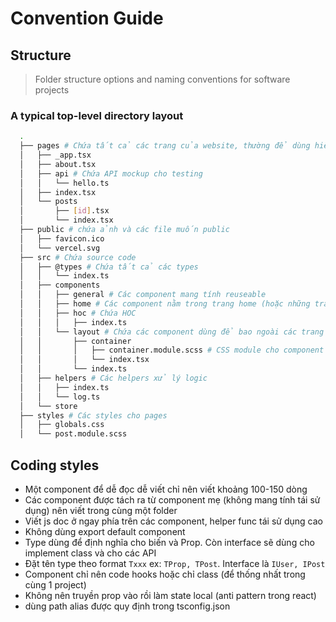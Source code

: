 # Convention Guide

## Structure

> Folder structure options and naming conventions for software projects

### A typical top-level directory layout

```bash
  .
  ├── pages # Chứa tất cả các trang của website, thường để dùng hiển thị và dùng các component trong folder component
  │   ├── _app.tsx
  │   ├── about.tsx
  │   ├── api # Chứa API mockup cho testing
  │   │   └── hello.ts
  │   ├── index.tsx
  │   └── posts
  │       ├── [id].tsx
  │       └── index.tsx
  ├── public # chứa ảnh và các file muốn public
  │   ├── favicon.ico
  │   └── vercel.svg
  ├── src # Chứa source code
  │   ├── @types # Chứa tất cả các types
  │   │   └── index.ts
  │   ├── components
  │   │   ├── general # Các component mang tính reuseable
  │   │   ├── home # Các component nằm trong trang home (hoặc những trang tượng tự sẽ có folder tương ứng) sẽ được viết ở đây và không mang tính tái sử dụng
  │   │   ├── hoc # Chứa HOC 
  │   │   │   ├── index.ts 
  │   │   └── layout # Chứa các component dùng để bao ngoài các trang như PageWrapper, Container
  │   │       ├── container
  │   │       │   ├── container.module.scss # CSS module cho component riêng biệt
  │   │       │   └── index.tsx
  │   │       └── index.ts
  │   ├── helpers # Các helpers xử lý logic 
  │   │   ├── index.ts
  │   │   └── log.ts
  │   └── store
  ├── styles # Các styles cho pages
  │   ├── globals.css
  │   └── post.module.scss
```

## Coding styles

- Một component để dễ đọc dễ viết chỉ nên viết khoảng 100-150 dòng
- Các component được tách ra từ component mẹ (không mang tính tái sử dụng) nên viết trong cùng một folder
- Viết js doc ở ngay phía trên các component, helper func tái sử dụng cao
- Không dùng export default component
- Type dùng để định nghĩa cho biến và Prop. Còn interface sẽ dùng cho implement class và cho các API
- Đặt tên type theo format ```Txxx``` ex: ```TProp, TPost```. Interface là ```IUser, IPost```
- Component chỉ nên code hooks hoặc chỉ class (để thống nhất trong cùng 1 project)
- Không nên truyền prop vào rồi làm state local (anti pattern trong react)
- dùng path alias được quy định trong tsconfig.json
